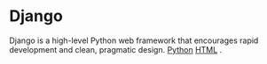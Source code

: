 # Django



Django is a high-level Python web framework that encourages rapid development and clean, pragmatic design.  [Python](/wiki/Python) [HTML](/wiki/HTML) .
